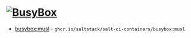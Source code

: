 # [![BusyBox](https://github.com/saltstack/salt-ci-containers/actions/workflows/busybox.yml/badge.svg)](https://github.com/saltstack/salt-ci-containers/actions/workflows/busybox.yml)

- [busybox:musl](https://hub.docker.com/r/_/busybox/tags?name=musl) - `ghcr.io/saltstack/salt-ci-containers/busybox:musl`
